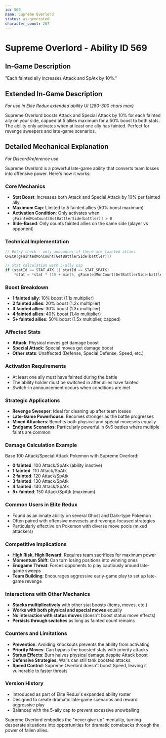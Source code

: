 ```yaml
---
id: 569
name: Supreme Overlord
status: ai-generated
character_count: 267
---
```


# Supreme Overlord - Ability ID 569

## In-Game Description
"Each fainted ally increases Attack and SpAtk by 10%."

## Extended In-Game Description
*For use in Elite Redux extended ability UI (280-300 chars max)*

Supreme Overlord boosts Attack and Special Attack by 10% for each fainted ally on your side, capped at 5 allies maximum for a 50% boost to both stats. The ability only activates when at least one ally has fainted. Perfect for revenge sweepers and late-game scenarios.

## Detailed Mechanical Explanation
*For Discord/reference use*

Supreme Overlord is a powerful late-game ability that converts team losses into offensive power. Here's how it works:

### Core Mechanics
- **Stat Boost**: Increases both Attack and Special Attack by 10% per fainted ally
- **Maximum Cap**: Limited to 5 fainted allies (50% boost maximum)
- **Activation Condition**: Only activates when `gFaintedMonCount[GetBattlerSide(battler)] > 0`
- **Side-Based**: Only counts fainted allies on the same side (player vs opponent)

### Technical Implementation
```cpp
// Entry check - only announces if there are fainted allies
CHECK(gFaintedMonCount[GetBattlerSide(battler)])

// Stat calculation with 5-ally cap
if (statId == STAT_ATK || statId == STAT_SPATK) 
    *stat = *stat * (10 + min(5, gFaintedMonCount[GetBattlerSide(battler)])) / 10;
```

### Boost Breakdown
- **1 fainted ally**: 10% boost (1.1x multiplier)
- **2 fainted allies**: 20% boost (1.2x multiplier) 
- **3 fainted allies**: 30% boost (1.3x multiplier)
- **4 fainted allies**: 40% boost (1.4x multiplier)
- **5+ fainted allies**: 50% boost (1.5x multiplier, capped)

### Affected Stats
- **Attack**: Physical moves get damage boost
- **Special Attack**: Special moves get damage boost
- **Other stats**: Unaffected (Defense, Special Defense, Speed, etc.)

### Activation Requirements
- At least one ally must have fainted during the battle
- The ability holder must be switched in after allies have fainted
- Switch-in announcement occurs when conditions are met

### Strategic Applications
- **Revenge Sweeper**: Ideal for cleaning up after team losses
- **Late-Game Powerhouse**: Becomes stronger as the battle progresses
- **Mixed Attackers**: Benefits both physical and special movesets equally
- **Endgame Scenarios**: Particularly powerful in 6v6 battles where multiple faints are common

### Damage Calculation Example
Base 100 Attack/Special Attack Pokemon with Supreme Overlord:
- **0 fainted**: 100 Attack/SpAtk (ability inactive)
- **1 fainted**: 110 Attack/SpAtk
- **2 fainted**: 120 Attack/SpAtk
- **3 fainted**: 130 Attack/SpAtk
- **4 fainted**: 140 Attack/SpAtk
- **5+ fainted**: 150 Attack/SpAtk (maximum)

### Common Users in Elite Redux
- Found as an innate ability on several Ghost and Dark-type Pokemon
- Often paired with offensive movesets and revenge-focused strategies
- Particularly effective on Pokemon with diverse move pools (mixed attackers)

### Competitive Implications
- **High Risk, High Reward**: Requires team sacrifices for maximum power
- **Momentum Shift**: Can turn losing positions into winning ones
- **Endgame Threat**: Forces opponents to play cautiously around late-game sweeps
- **Team Building**: Encourages aggressive early-game play to set up late-game revenge

### Interactions with Other Mechanics
- **Stacks multiplicatively** with other stat boosts (items, moves, etc.)
- **Works with both physical and special moves** equally
- **No interaction with status moves** (doesn't boost status move effects)
- **Persists through switches** as long as fainted count remains

### Counters and Limitations
- **Prevention**: Avoiding knockouts prevents the ability from activating
- **Priority Moves**: Can bypass the boosted stats with priority attacks
- **Status Effects**: Burn halves physical damage despite Attack boost
- **Defensive Strategies**: Walls can still tank boosted attacks
- **Speed Control**: Supreme Overlord doesn't boost Speed, leaving it vulnerable to faster threats

### Version History
- Introduced as part of Elite Redux's expanded ability roster
- Designed to create dramatic late-game scenarios and reward aggressive play
- Balanced with the 5-ally cap to prevent excessive snowballing

Supreme Overlord embodies the "never give up" mentality, turning desperate situations into opportunities for dramatic comebacks through the power of fallen allies.